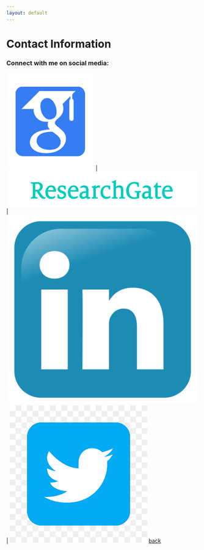 ```yaml
---
layout: default
---
```


# Contact Information

### Connect with me on social media:
[![Octocat](/assets/img/google_scholar.png)](https://scholar.google.co.in/citations?user=a3gmiy0AAAAJ&hl=en) |
[![Octocat](/assets/img/researchgate.png)](https://www.google.com/url?q=https%3A%2F%2Fwww.researchgate.net%2Fprofile%2FSalil_Goel&sa=D&sntz=1&usg=AFQjCNGYCEXuchEIYWQxP2zeNDydKNcNgw) |
[![Octocat](/assets/img/linkedin.png)](https://www.google.com/url?q=https%3A%2F%2Fin.linkedin.com%2Fin%2Fsalil-goel-8513b826&sa=D&sntz=1&usg=AFQjCNEV6VV2XcSvfs_dp5PZCHJ4-iNB_A) |
[![Octocat](/assets/img/twitter.png)](https://twitter.com/salilgoel)
[back](./)
